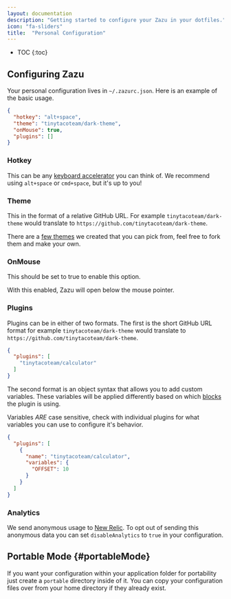 ```yaml
---
layout: documentation
description: "Getting started to configure your Zazu in your dotfiles."
icon: "fa-sliders"
title:  "Personal Configuration"
---
```


* TOC
{:toc}

## Configuring Zazu

Your personal configuration lives in `~/.zazurc.json`. Here is an example of the
basic usage.

~~~ json
{
  "hotkey": "alt+space",
  "theme": "tinytacoteam/dark-theme",
  "onMouse": true,
  "plugins": []
}
~~~~

### Hotkey

This can be any [keyboard
accelerator](https://github.com/electron/electron/blob/master/docs/api/accelerator.md)
you can think of. We recommend using `alt+space` or `cmd+space`, but it's up
to you!

### Theme

This in the format of a relative GitHub URL. For example `tinytacoteam/dark-theme`
would translate to `https://github.com/tinytacoteam/dark-theme`.

There are a [few themes](/themes) we created that you can pick from, feel free
to fork them and make your own.

### OnMouse

This should be set to true to enable this option.

With this enabled, Zazu will open below the mouse pointer.

### Plugins

Plugins can be in either of two formats. The first is the short GitHub URL
format for example `tinytacoteam/dark-theme` would translate to
`https://github.com/tinytacoteam/dark-theme`.

~~~ json
{
  "plugins": [
    "tinytacoteam/calculator"
  ]
}
~~~~

The second format is an object syntax that allows you to add custom variables.
These variables will be applied differently based on which
[blocks](/documentation/blocks/) the plugin is using.

Variables *ARE* case sensitive, check with individual plugins for what variables
you can use to configure it's behavior.

~~~ json
{
  "plugins": [
    {
      "name": "tinytacoteam/calculator",
      "variables": {
        "OFFSET": 10
      }
    }
  ]
}
~~~~

### Analytics

We send anonymous usage to [New Relic](https://newrelic.com/). To opt out of
sending this anonymous data you can set `disableAnalytics` to `true` in your
configuration.

## Portable Mode {#portableMode}

If you want your configuration within your application folder for portability just
create a `portable` directory inside of it. You can copy your configuration files over
from your home directory if they already exist.
